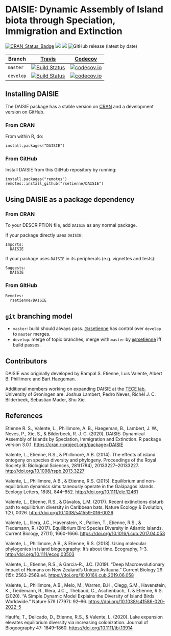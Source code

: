 # DAISIE: Dynamic Assembly of Island biota through Speciation, Immigration and Extinction

[![CRAN_Status_Badge](http://www.r-pkg.org/badges/version/DAISIE)](https://cran.r-project.org/package=DAISIE)
[![](http://cranlogs.r-pkg.org/badges/grand-total/DAISIE)]( https://CRAN.R-project.org/package=DAISIE)
[![](http://cranlogs.r-pkg.org/badges/DAISIE)](https://CRAN.R-project.org/package=DAISIE)
![GitHub release (latest by date)](https://img.shields.io/github/v/release/rsetienne/DAISIE)

Branch|[Travis](https://travis-ci.org)|[Codecov](https://www.codecov.io)
---|---|---
`master`|[![Build Status](https://travis-ci.org/rsetienne/DAISIE.svg?branch=master)](https://travis-ci.org/rsetienne/DAISIE)|[![codecov.io](https://codecov.io/github/rsetienne/DAISIE/coverage.svg?branch=master)](https://codecov.io/github/rsetienne/DAISIE/branch/master)
`develop`|[![Build Status](https://travis-ci.org/rsetienne/DAISIE.svg?branch=develop)](https://travis-ci.org/rsetienne/DAISIE)|[![codecov.io](https://codecov.io/github/rsetienne/DAISIE/coverage.svg?branch=develop)](https://codecov.io/github/rsetienne/DAISIE/branch/develop)

## Installing DAISIE

The DAISIE package has a stable version on [CRAN](https://CRAN.R-project.org/package=DAISIE) and a development version on GitHub.

### From CRAN

From within R, do:

```
install.packages("DAISIE")
```

### From GitHub

Install DAISIE from this GitHub repository by running:

```
install.packages("remotes")
remotes::install_github("rsetienne/DAISIE")
```

## Using DAISIE as a package dependency

### From CRAN

To your DESCRIPTION file, add `DAISIE` as any normal package.

If your package directly uses `DAISIE`:

```
Imports:
  DAISIE
```

If your package uses `DAISIE` in its peripherals (e.g. vignettes and tests):

```
Suggests:
  DAISIE
```

### From GitHub

```
Remotes:
  rsetienne/DAISIE
```

## `git` branching model

 * `master`: build should always pass. [@rsetienne](https://github.com/rsetienne) has control over `develop` to `master` merges.
 * `develop`: merge of topic branches, merge with `master` by [@rsetienne](https://github.com/rsetienne) iff build passes.

## Contributors

DAISIE was originally developed by Rampal S. Etienne, Luis Valente, Albert B. Phillimore and Bart Haegeman.

Additional members working on expanding DAISIE at the [TECE lab](https://github.com/tece-lab), University of Groningen are: Joshua Lambert, Pedro Neves, Richèl J. C. Bilderbeek, Sebastian Mader, Shu Xie.

## References

Etienne R. S., Valente, L., Phillimore, A. B., Haegeman, B., Lambert, J. W., Neves, P., Xie, S., & Bilderbeek, R. J. C. (2020). DAISIE: Dynamical Assembly of Islands by Speciation, Immigration and Extinction. R package version 3.0.1. https://cran.r-project.org/package=DAISIE

Valente, L., Etienne, R.S., & Phillimore, A.B. (2014). The effects of island ontogeny on species diversity and phylogeny. Proceedings of the Royal Society B: Biological Sciences, 281(1784), 20133227–20133227. http://doi.org/10.1098/rspb.2013.3227

Valente, L., Phillimore, A.B., & Etienne, R.S. (2015). Equilibrium and non-equilibrium dynamics simultaneously operate in the Galápagos islands. Ecology Letters, 18(8), 844–852. http://doi.org/10.1111/ele.12461

Valente, L., Etienne, R.S., & Dávalos, L.M. (2017). Recent extinctions disturb path to equilibrium diversity in Caribbean bats. Nature Ecology & Evolution, 1(2), 0026. http://doi.org/10.1038/s41559-016-0026

Valente, L., Illera, J.C., Havenstein, K., Pallien, T., Etienne, R.S., & Tiedemann, R. (2017). Equilibrium Bird Species Diversity in Atlantic Islands. Current Biology, 27(11), 1660-1666. https://doi.org/10.1016/j.cub.2017.04.053

Valente, L., Phillimore, A.B., & Etienne, R.S. (2018). Using molecular phylogenies in island biogeography: It’s about time. Ecography, 1–3. http://doi.org/10.1111/ecog.03503

Valente, L., Etienne, R.S., & Garcia-R., J.C. (2019). “Deep Macroevolutionary Impact of Humans on New Zealand’s Unique Avifauna.” Current Biology 29 (15): 2563-2569.e4. https://doi.org/10.1016/j.cub.2019.06.058

Valente, L., Phillimore, A.B., Melo, M., Warren, B.H., Clegg, S.M., Havenstein, K., Tiedemann, R., Illera, J.C.,, Thebaud, C., Aschenbach, T. & Etienne, R.S. (2020). “A Simple Dynamic Model Explains the Diversity of Island Birds Worldwide.” Nature 579 (7797): 92–96. https://doi.org/10.1038/s41586-020-2022-5

Hauffe, T., Delicado, D., Etienne, R.S., & Valente, L. (2020). Lake expansion elevates equilibrium diversity via increasing colonization. Journal of Biogeography 47: 1849–1860. https://doi.org/10.1111/jbi.13914
